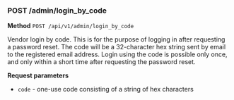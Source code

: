 ### POST /admin/login_by_code ###

**Method** `POST /api/v1/admin/login_by_code`

Vendor login by code. This is for the purpose of logging in after requesting a password reset. The code will be a 32-character hex string sent by email to the registered email address. Login using the code is possible only once, and only within a short time after requesting the password reset.

**Request parameters**

* `code` - one-use code consisting of a string of hex characters

